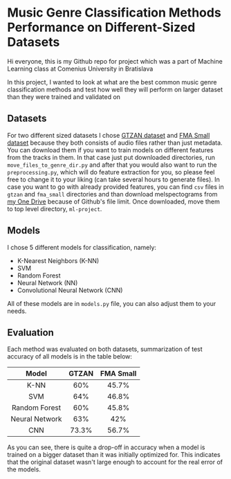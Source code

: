# Music Genre Classification Methods Performance on Different-Sized Datasets

 Hi everyone, this is my Github repo for project which was a part of Machine Learning class at Comenius University
 in Bratislava
 
 In this project, I wanted to look at what are the best common music genre classification methods and test how well 
 they will perform on larger dataset than they were trained and validated on
 
 ## Datasets
 For two different sized datasets I chose [GTZAN dataset](http://marsyas.info/downloads/datasets.html) and
 [FMA Small dataset](https://github.com/mdeff/fma#history) because they both consists of audio files rather than just
 metadata. You can download them if you want to train models on different features from the tracks in them. In that case
 just put downloaded directories, run `move_files_to_genre_dir.py` and after that you would also want to run the
 `preprocessing.py`, which will do feature extraction for you, so please feel free to change it to your liking
 (can take several hours to generate files). In case you want to go with already provided features, you can find
 `csv` files in `gtzan` and `fma_small` directories and than download melspectograms from
 [my One Drive](https://liveuniba-my.sharepoint.com/:f:/g/personal/jurcak6_uniba_sk/Ehox-LG1v7ZFsweDgaN8xdIBE4p3bpZtrtfpmDb9Ncc5rA?e=JcnOYW)
 because of Github's file limit. Once downloaded, move them to top level directory, `ml-project`. 
 
 ## Models
 I chose 5 different models for classification, namely:
 * K-Nearest Neighbors (K-NN)
 * SVM
 * Random Forest
 * Neural Network (NN)
 * Convolutional Neural Network (CNN)
 
 All of these models are in `models.py` file, you can also adjust them to your needs.
 
 ## Evaluation
 Each method was evaluated on both datasets, summarization of test accuracy of all models is in the table below:
 
| Model          | GTZAN | FMA Small |
|:--------------:|:-----:| :--------:|
| K-NN           | 60%   | 45.7%     |
| SVM            | 64%   | 46.8%     |
| Random Forest  | 60%   | 45.8%     |
| Neural Network | 63%   | 42%       |
| CNN            | 73.3% | 56.7%     |

As you can see, there is quite a drop-off in accuracy when a model is trained on a bigger dataset than it was initially
optimized for. This indicates that the original dataset wasn't large enough to account for the real error of the models. 
